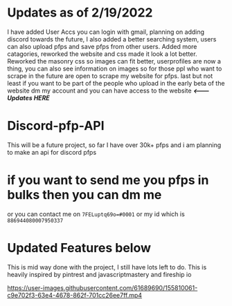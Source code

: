 # Updates as of 2/19/2022
I have added User Accs you can login with gmail, planning on adding discord towards the future, I also added a better searching system, users can also upload pfps and save pfps from other users. Added more catagories, reworked the website and css made it look a lot better. Reworked the masonry css so images can fit better, userprofiles are now a thing, you can also see information on images so for those ppl who want to scrape in the future are open to scrape my website for pfps. last but not least if you want to be part of the people who upload in the early beta of the website dm my account and you can have access to the website  ***<--- Updates HERE***

# Discord-pfp-API
This will be a future project, so far I have over 30k+ pfps and i am planning to make an api for discord pfps
# if you want to send me you pfps in bulks then you can dm me
or you can contact me on `7FELuptq69o=#0001` or my id which is `886944080007950337`
# Updated Features below
This is mid way done with the project, I still have lots left to do. This is heavily inspired by pintrest and javascriptmastery and fireship io





https://user-images.githubusercontent.com/61689690/155810061-c9e702f3-63e4-4678-862f-701cc26ee7ff.mp4

